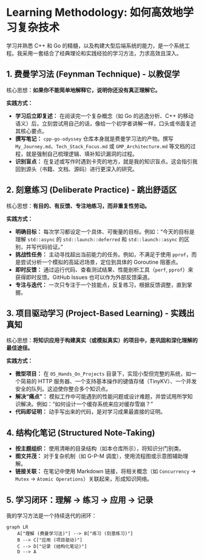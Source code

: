 # Learning Methodology: 如何高效地学习复杂技术

学习并熟悉 C++ 和 Go 的精髓，以及构建大型后端系统的能力，是一个系统工程。我采用一套结合了经典理论和实践经验的学习方法，力求高效且深入。

## 1. 费曼学习法 (Feynman Technique) - 以教促学

核心思想：**如果你不能简单地解释它，说明你还没有真正理解它。**

**实践方式：**
*   **学习后立即复述：** 在阅读完一个复杂概念（如 Go 的逃逸分析、C++ 的移动语义）后，立刻尝试用自己的话，像给一个初学者讲解一样，口头或书面复述其核心要点。
*   **撰写笔记：** `cpp-go-odyssey` 仓库本身就是费曼学习法的产物。撰写 `My_Journey.md`、`Tech_Stack_Focus.md` 或 `GMP_Architecture.md` 等文档的过程，就是强制自己梳理逻辑、填补知识漏洞的过程。
*   **识别盲点：** 在复述或写作时遇到卡壳的地方，就是我的知识盲点。这会指引我回到源头（书籍、文档、源码）进行更深入的研究。

## 2. 刻意练习 (Deliberate Practice) - 跳出舒适区

核心思想：**有目的、有反馈、专注地练习，而非重复性劳动。**

**实践方式：**
*   **明确目标：** 每次学习都设定一个具体、可衡量的目标。例如：“今天的目标是理解 `std::async` 的 `std::launch::deferred` 和 `std::launch::async` 的区别，并写代码验证。”
*   **挑战性任务：** 主动寻找超出当前能力的任务。例如，不满足于使用 `pprof`，而是尝试分析一个模拟的高延迟场景，定位到具体的 Goroutine 阻塞点。
*   **即时反馈：** 通过运行代码、查看测试结果、性能剖析工具（`perf`, `pprof`）来获得即时反馈。GitHub Issues 也可以作为外部反馈渠道。
*   **专注与迭代：** 一次只专注于一个技能点，反复练习，根据反馈调整，直到掌握。

## 3. 项目驱动学习 (Project-Based Learning) - 实践出真知

核心思想：**将知识应用于构建真实（或模拟真实）的项目中，是巩固和深化理解的最佳途径。**

**实践方式：**
*   **微型项目：** 在 `05_Hands_On_Projects` 目录下，实现小型但完整的系统，如一个简易的 HTTP 服务器、一个支持基本操作的键值存储（TinyKV）、一个并发安全的队列。这迫使你整合多个知识点。
*   **解决“痛点”：** 模拟工作中可能遇到的性能问题或设计难题，并尝试用所学知识解决。例如：“如何设计一个缓存系统来应对缓存雪崩？”
*   **代码即证明：** 动手写出来的代码，是对学习成果最直接的证明。

## 4. 结构化笔记 (Structured Note-Taking)

*   **按主题组织：** 使用清晰的目录结构（如本仓库所示），将知识分门别类。
*   **图文并茂：** 对于复杂机制（如 G-P-M 调度），使用流程图或示意图辅助理解。
*   **链接关联：** 在笔记中使用 Markdown 链接，将相关概念（如 `Concurrency` -> `Mutex` -> `Atomic Operations`）关联起来，形成知识网络。

## 5. 学习闭环：理解 -> 练习 -> 应用 -> 记录

我的学习方法是一个持续迭代的闭环：

```mermaid
graph LR
    A["理解 (费曼学习法)"] --> B["练习 (刻意练习)"]
    B --> C["应用 (项目驱动)"]
    C --> D["记录 (结构化笔记)"]
    D --> A
```
